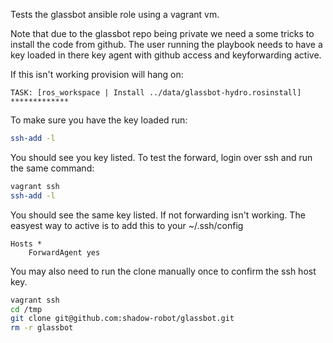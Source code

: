 Tests the glassbot ansible role using a vagrant vm.

Note that due to the glassbot repo being private we need a some tricks to install the code from github. The user running
the playbook needs to have a key loaded in there key agent with github access and keyforwarding active.

If this isn't working provision will hang on:
```
TASK: [ros_workspace | Install ../data/glassbot-hydro.rosinstall] *************
```

To make sure you have the key loaded run:
```sh
ssh-add -l
```

You should see you key listed. To test the forward, login over ssh and run the same command:
```sh
vagrant ssh
ssh-add -l
```

You should see the same key listed. If not forwarding isn't working. The easyest way to active is to add this to your ~/.ssh/config
```
Hosts *
    ForwardAgent yes
```

You may also need to run the clone manually once to confirm the ssh host key.
```sh
vagrant ssh
cd /tmp
git clone git@github.com:shadow-robot/glassbot.git
rm -r glassbot
```

